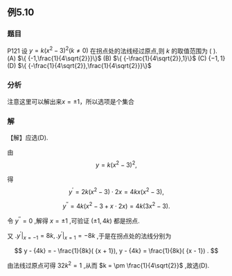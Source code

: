 ## 例5.10
### 题目
P121 设 $y = k{( {x}^{2} - 3) }^{2}( {k \neq 0})$ 在拐点处的法线经过原点,则 $k$ 的取值范围为 ( ).
(A) $\{ {-1,\frac{1}{4\sqrt{2}}}\}$ 
(B) $\{ {-\frac{1}{4\sqrt{2}},1}\}$
(C) $\{ - 1,1\}$ 
(D) $\{ {-\frac{1}{4\sqrt{2}},\frac{1}{4\sqrt{2}}}\}$
### 分析
注意这里可以解出来$x=\pm{1}$，所以选项是个集合
### 解
【解】应选(D).

由
$$
y = k{( {x}^{2} - 3) }^{2},
$$

得
$$
{y}^{\prime } = {2k}( {{x}^{2} - 3}) \cdot {2x} = {4kx}( {{x}^{2} - 3}) ,
$$

$$
{y}^{\prime \prime } = {4k}( {{x}^{2} - 3 + x \cdot {2x}}) = {4k}( {3{x}^{2} - 3}) .
$$

令 ${y}^{\prime \prime } = 0$ ,解得 $x = \pm 1$ ,可验证 $( {\pm 1,{4k}})$ 都是拐点.

又 ${. {y}^{\prime }| }_{x = - 1} = {8k},{. {y}^{\prime }| }_{x = 1} = - {8k}$ ,于是在拐点处的法线分别为

$$
y - {4k} = - \frac{1}{8k}( {x + 1}), y - {4k} = \frac{1}{8k}( {x - 1}) .
$$

由法线过原点可得 ${32}{k}^{2} = 1$ ,从而 $k = \pm \frac{1}{4\sqrt{2}}$ ,故选(D).
